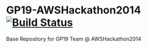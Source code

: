 GP19-AWSHackathon2014 [![Build Status](https://travis-ci.org/adaofeliz/GP19-AWSHackathon2014.png)](https://travis-ci.org/adaofeliz/GP19-AWSHackathon2014)
=====================

Base Repository for GP19 Team @ AWSHackathon2014
